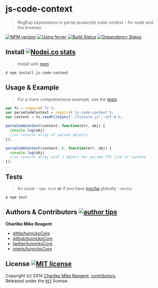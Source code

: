 # js-code-context
> RegExp expressions to parse javascript code context - for node and the browser.

[![NPM version][npmjs-shields]][npmjs-url] [![Using ferver][ferver-img]][ferver-url] [![Build Status][travis-img]][travis-url] [![Dependency Status][depstat-img]][depstat-url]


## Install [![Nodei.co stats][npmjs-install]][npmjs-url] 
> Install with [npm](https://npmjs.org)

```
$ npm install js-code-context
```


## Usage & Example
> For a more comprehensive example, see the [tests](./test/index.js).

```js
var fs = require('fs');
var parseCodeContext = require('js-code-context');
var context = fs.readFileSync('./fixture.js','utf-8');

parseCodeContext(context, function(err, obj) {
  console.log(obj)
  //=> returns array of parsed objects
});

parseCodeContext(context, 6, function(err, obj) {
  console.log(obj)
  //=> returns array with 1 object for parsed 7th line of context
});
```


## Tests
> As usual - `npm test` **or** if you have [mocha][mocha-url] globally - `mocha`.

```
$ npm test
```


## Authors & Contributors [![author tips][author-gittip-img]][author-gittip]

**Charlike Mike Reagent**
+ [gittip/tunnckoCore][author-gittip]
+ [github/tunnckoCore][author-github]
+ [twitter/tunnckoCore][author-twitter]
+ [npmjs/tunnckoCore][author-npmjs]


## License [![MIT license][license-img]][license-url]
Copyright (c) 2014 [Charlike Mike Reagent][author-website], [contributors](https://github.com/tunnckoCore/js-code-context/graphs/contributors).  
Released under the [`MIT`][license-url] license.



[mocha-url]: https://github.com/visionmedia/mocha

[npmjs-url]: http://npm.im/koa-better-body
[npmjs-shields]: http://img.shields.io/npm/v/koa-better-body.svg
[npmjs-install]: https://nodei.co/npm/koa-better-body.svg?mini=true

[license-url]: https://github.com/tunnckoCore/koa-better-body/blob/master/license.md
[license-img]: http://img.shields.io/badge/license-MIT-blue.svg

[travis-url]: https://travis-ci.org/tunnckoCore/koa-better-body
[travis-img]: https://travis-ci.org/tunnckoCore/koa-better-body.svg?branch=master

[depstat-url]: https://david-dm.org/tunnckoCore/koa-better-body
[depstat-img]: https://david-dm.org/tunnckoCore/koa-better-body.svg

[author-gittip-img]: http://img.shields.io/gittip/tunnckoCore.svg
[author-gittip]: https://www.gittip.com/tunnckoCore
[author-github]: https://github.com/tunnckoCore
[author-twitter]: https://twitter.com/tunnckoCore
[author-website]: http://www.whistle-bg.tk
[author-npmjs]: https://npmjs.org/~tunnckocore

[ferver-img]: http://img.shields.io/badge/using-ferver-000000.svg
[ferver-url]: https://github.com/jonathanong/ferver
